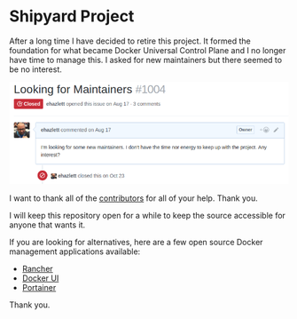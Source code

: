 # Shipyard Project
After a long time I have decided to retire this project.  It formed the foundation for
what became Docker Universal Control Plane and I no longer have time to manage this.
I asked for new maintainers but there
seemed to be no interest.

![Call For Maintainers](./call-for-maintainers.png)

I want to thank all of the [contributors](https://github.com/shipyard/shipyard/graphs/contributors)
for all of your help.  Thank you.

I will keep this repository open for a while to keep the source accessible for anyone that
wants it.

If you are looking for alternatives, here are a few open source Docker management
applications available:

- [Rancher](http://rancher.com/)
- [Docker UI](https://github.com/kevana/ui-for-docker)
- [Portainer](https://portainer.io/)

Thank you.
